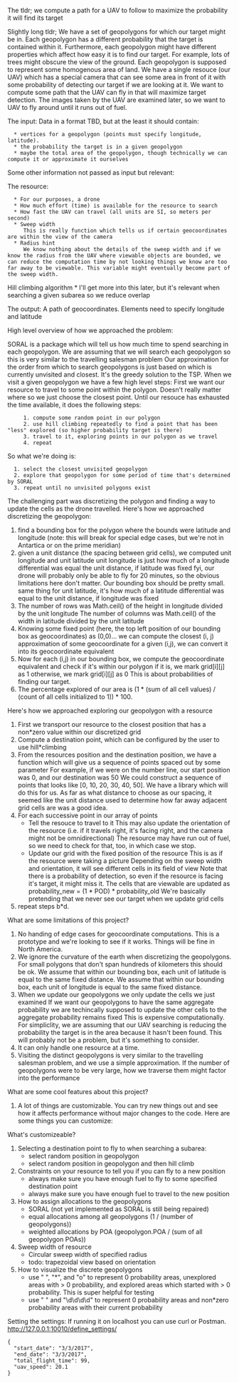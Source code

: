 The tldr; we compute a path for a UAV to follow to maximize the probability it will find its target

Slightly long tldr; We have a set of geopolygons for which our target might be in. Each geopolygon has a different probability that the target is contained within it. Furthermore, each geopolygon might have different properties which affect how easy it is to find our target. For example, lots of trees might obscure the view of the ground. Each geopolygon is supposed to represent some homogenous area of land. We have a single resouce (our UAV) which has a special camera that can see some area in front of it with some probability of detecting our target if we are looking at it. We want to compute some path that the UAV can fly in that will maximize target detection. The images taken by the UAV are examined later, so we want to UAV to fly around until it runs out of fuel.


The input:
   Data in a format TBD, but at the least it should contain:

      * vertices for a geopolygon (points must specify longitude, latitude).
      * the probability the target is in a given geopolygon
      * maybe the total area of the geopolygon, though technically we can compute it or approximate it ourselves

Some other information not passed as input but relevant:

   The resource:

      * For our purposes, a drone
      * How much effort (time) is available for the resource to search
      * How fast the UAV can travel (all units are SI, so meters per second)
      * Sweep width 
         This is really function which tells us if certain geocoordinates are within the view of the camera
      * Radius hint
         We know nothing about the details of the sweep width and if we know the radius from the UAV where viewable objects are bounded, we can reduce the computation time by not looking things we know are too far away to be viewable. This variable might eventually become part of the sweep width.
   Hill climbing algorithm
      * I'll get more into this later, but it's relevant when searching a given subarea so we reduce overlap

The output:
   A path of geocoordinates. Elements need to specify longitude and latitude

High level overview of how we approached the problem:

   SORAL is a package which will tell us how much time to spend searching in each geopolygon.
   We are assuming that we will search each geopolygon so this is very similar to the travelling salesman problem
      Our approximation for the order from which to search geopolygons is just based on which is currently unvisited and closest.
      It's the greedy solution to the TSP.
   When we visit a given geopolygon we have a few high level steps:
      First we want our resource to travel to some point within the polygon. Doesn't really matter where so we just choose the closest point.
      Until our resouce has exhausted the time available, it does the following steps:

         1. compute some random point in our polygon
         2. use hill climbing repeatedly to find a point that has been "less" explored (so higher probability target is there)
         3. travel to it, exploring points in our polygon as we travel
         4. repeat

   So what we're doing is:

      1. select the closest unvisited geopolygon
      2. explore that geopolygon for some period of time that's determined by SORAL
      3. repeat until no unvisited polygons exist

The challenging part was discretizing the polygon and finding a way to update the cells as the drone travelled. 
Here's how we approached discretizing the geopolygon:

   1. find a bounding box for the polygon where the bounds were latitude and longitude (note: this will break for special edge cases, but we're not in Antartica or on the prime meridian)
   2. given a unit distance (the spacing between grid cells), we computed unit longitude and unit latitude
      unit longitude is just how much of a longitude differential was equal the unit distance, if latitude was fixed
         fyi, our drone will probably only be able to fly for 20 minutes, so the obvious limitations here don't matter. Our bounding box should be pretty small.
      same thing for unit latitude, it's how much of a latitude differential was equal to the unit distance, if longitude was fixed
   3. The number of rows was Math.ceil() of the height in longitude divided by the unit longitude
       The number of columns was Math.ceil() of the width in latitude divided by the unit latitude
   4. Knowing some fixed point (here, the top left position of our bounding box as geocoordinates) as (0,0)...
         we can compute the closest (i, j) approximation of some geocoordinate
         for a given (i,j), we can convert it into its geocoordinate equivalent
   5. Now for each (i,j) in our bounding box, we compute the geocoordinate equivalent and check if it's within our polygon
         if it is, we mark grid[i][j] as 1
         otherwise, we mark grid[i][j] as 0
         This is about probabilities of finding our target.
   6. The percentage explored of our area is (1 * (sum of all cell values) / (count of all cells initialized to 1)) * 100.

Here's how we approached exploring our geopolygon with a resource

   1. First we transport our resource to the closest position that has a non*zero value within our discretized grid
   2. Compute a destination point, which can be configured by the user to use hill*climbing
   3. From the resources position and the destination position, we have a function which will give us a sequence of points spaced out by some parameter
      For example, if we were on the number line, our start position was 0, and our destination was 50
      We could construct a sequence of points that looks like [0, 10, 20, 30, 40, 50].
      We have a library which will do this for us.
      As far as what distance to choose as our spacing, it seemed like the unit distance used to determine how far away adjacent grid cells are was a good idea.
   4. For each successive point in our array of points
      * Tell the resouce to travel to it
         This may also update the orientation of the resource (i.e. if it travels right, it's facing right, and the camera might not be omnidirectional)
         The resource may have run out of fuel, so we need to check for that, too, in which case we stop.
      * Update our grid with the fixed position of the resource
         This is as if the resource were taking a picture
         Depending on the sweep width and orientation, it will see different cells in its field of view
            Note that there is a probability of detection, so even if the resource is facing it's target, it might miss it.
            The cells that are viewable are updated as probability_new = (1 * POD) * probability_old
               We're basically pretending that we never see our target when we update grid cells
   5. repeat steps b*d.

What are some limitations of this project?

   1. No handing of edge cases for geocoordinate computations. This is a prototype and we're looking to see if it works. Things will be fine in North America.
   2. We ignore the curvature of the earth when discretizing the geopolygons. For small polygons that don't span hundreds of kilometers this should be ok.
         We assume that within our bounding box, each unit of latitude is equal to the same fixed distance.
         We assume that within our bounding box, each unit of longitude is equal to the same fixed distance.
   3. When we update our geopolygons we only update the cells we just examined
         If we want our geopolygons to have the same aggregate probability we are techincally supposed to update the other cells to the aggregate probability remains fixed
            This is expensive computationally.
            For simpliclity, we are assuming that our UAV searching is reducing the probability the target is in the area because it hasn't been found.
            This will probably not be a problem, but it's something to consider.
   4. It can only handle one resource at a time.
   5. Visiting the distinct geopolygons is very similar to the travelling salesman problem, and we use a simple approximation.
         If the number of geopolygons were to be very large, how we traverse them might factor into the performance

What are some cool features about this project?

   1. A lot of things are customizable. You can try new things out and see how it affects performance without major changes to the code.
      Here are some things you can customize:

What's customizeable?

   1. Selecting a destination point to fly to when searching a subarea:
      * select random position in geopolygon
      * select random position in geopolygon and then hill climb
   2. Constraints on your resource to tell you if you can fly to a new position
      * always make sure you have enough fuel to fly to some specified destination point
      * always make sure you have enough fuel to travel to the new position
   3. How to assign allocations to the geopolygons
      * SORAL (not yet implemented as SORAL is still being repaired)
      * equal allocations among all geopolygons (1 / (number of geopolygons))
      * weighted allocations by POA (geopolygon.POA / (sum of all geopolygon POAs))
   4. Sweep width of resource
      * Circular sweep width of specified radius
      * todo: trapezoidal view based on orientation
   5. How to visualize the discrete geopolygons
      * use " ", "*", and "o" to represent 0 probability areas, unexplored areas with > 0 probability, and explored areas which started with > 0 probability.
         This is super helpful for testing
      * use "    " and "\d\d\d\d" to represent 0 probability areas and non*zero probability areas with their current probability

Setting the settings:
    If running it on localhost you can use curl or Postman.
http://127.0.0.1:10010/define_settings/
```
{
  "start_date": "3/3/2017",
  "end_date": "3/3/2017",
  "total_flight_time": 99,
  "uav_speed": 20.1
}
```